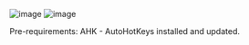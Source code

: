 ![image](https://github.com/user-attachments/assets/54316a14-88d3-43a3-9c31-c3121b93cd67)
![image](https://github.com/user-attachments/assets/dd88e73a-932b-4aae-ac68-9685d81baaf2)


Pre-requirements:
AHK - AutoHotKeys installed and updated.
